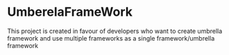 # UmberelaFrameWork
This project is created in favour of developers who want to create umbrella framework and use multiple frameworks as a single framework/umbrella framework
